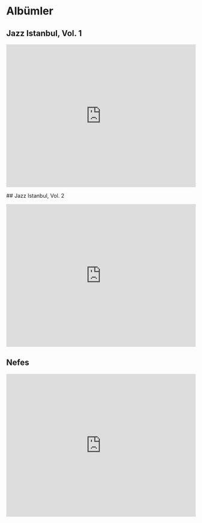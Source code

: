 # Albümler

## Jazz Istanbul, Vol. 1

<iframe src="https://open.spotify.com/embed/album/7Ah0MZCh0VLunMjyoXSJkc" width="100%" height="380" frameBorder="0" allowtransparency="true" allow="encrypted-media"></iframe>

## Jazz Istanbul, Vol. 2

<iframe src="https://open.spotify.com/embed/album/41bBnMJ4x2WczVJXXNjeDw" width="100%" height="380" frameBorder="0" allowtransparency="true" allow="encrypted-media"></iframe>

## Nefes

<iframe src="https://open.spotify.com/embed/album/1Xn3LfRlqM8NFAFeH8DfLr" width="100%" height="380" frameBorder="0" allowtransparency="true" allow="encrypted-media"></iframe>

